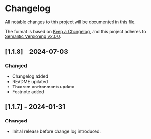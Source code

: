 # Changelog
All notable changes to this project will be documented in this file.

The format is based on [Keep a Changelog](https://keepachangelog.com/en/1.0.0/),
and this project adheres to [Semantic Versioning v2.0.0](https://semver.org/spec/v2.0.0.html).

## [1.1.8] - 2024-07-03
### Changed
- Changelog added
- README updated
- Theorem environments update
- Footnote added

## [1.1.7] - 2024-01-31
### Changed
- Initial release before change log introduced.
